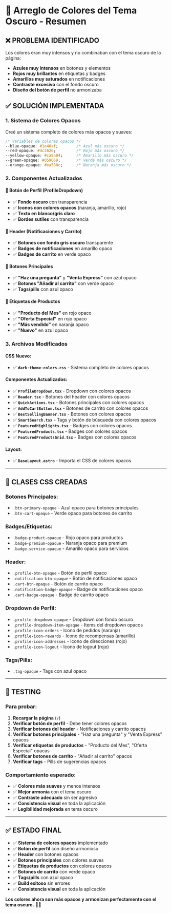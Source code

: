# 🎨 Arreglo de Colores del Tema Oscuro - Resumen

## ❌ **PROBLEMA IDENTIFICADO**

Los colores eran muy intensos y no combinaban con el tema oscuro de la página:
- **Azules muy intensos** en botones y elementos
- **Rojos muy brillantes** en etiquetas y badges
- **Amarillos muy saturados** en notificaciones
- **Contraste excesivo** con el fondo oscuro
- **Diseño del botón de perfil** no armonizaba

## ✅ **SOLUCIÓN IMPLEMENTADA**

### **1. Sistema de Colores Opacos**
Creé un sistema completo de colores más opacos y suaves:

```css
/* Variables de colores opacos */
--blue-opaque: #1e40af;        /* Azul más oscuro */
--red-opaque: #dc2626;         /* Rojo más oscuro */
--yellow-opaque: #ca8a04;      /* Amarillo más oscuro */
--green-opaque: #059669;       /* Verde más oscuro */
--orange-opaque: #ea580c;      /* Naranja más oscuro */
```

### **2. Componentes Actualizados**

#### **🔧 Botón de Perfil (ProfileDropdown)**
- ✅ **Fondo oscuro** con transparencia
- ✅ **Iconos con colores opacos** (naranja, amarillo, rojo)
- ✅ **Texto en blanco/gris claro**
- ✅ **Bordes sutiles** con transparencia

#### **🔧 Header (Notificaciones y Carrito)**
- ✅ **Botones con fondo gris oscuro** transparente
- ✅ **Badges de notificaciones** en amarillo opaco
- ✅ **Badges de carrito** en verde opaco

#### **🔧 Botones Principales**
- ✅ **"Haz una pregunta"** y **"Venta Express"** con azul opaco
- ✅ **Botones "Añadir al carrito"** con verde opaco
- ✅ **Tags/pills** con azul opaco

#### **🔧 Etiquetas de Productos**
- ✅ **"Producto del Mes"** en rojo opaco
- ✅ **"Oferta Especial"** en rojo opaco
- ✅ **"Más vendido"** en naranja opaco
- ✅ **"Nuevo"** en azul opaco

### **3. Archivos Modificados**

#### **CSS Nuevo:**
- ✅ **`dark-theme-colors.css`** - Sistema completo de colores opacos

#### **Componentes Actualizados:**
- ✅ **`ProfileDropdown.tsx`** - Dropdown con colores opacos
- ✅ **`Header.tsx`** - Botones del header con colores opacos
- ✅ **`QuickActions.tsx`** - Botones principales con colores opacos
- ✅ **`AddToCartButton.tsx`** - Botones de carrito con colores opacos
- ✅ **`BestSellingBanner.tsx`** - Botones con colores opacos
- ✅ **`SmartSearch.tsx`** - Tags y botón de búsqueda con colores opacos
- ✅ **`FeaturedHighlights.tsx`** - Badges con colores opacos
- ✅ **`FeaturedProducts.tsx`** - Badges con colores opacos
- ✅ **`FeaturedProductsGrid.tsx`** - Badges con colores opacos

#### **Layout:**
- ✅ **`BaseLayout.astro`** - Importa el CSS de colores opacos

---

## 🎯 **CLASES CSS CREADAS**

### **Botones Principales:**
- `.btn-primary-opaque` - Azul opaco para botones principales
- `.btn-cart-opaque` - Verde opaco para botones de carrito

### **Badges/Etiquetas:**
- `.badge-product-opaque` - Rojo opaco para productos
- `.badge-premium-opaque` - Naranja opaco para premium
- `.badge-service-opaque` - Amarillo opaco para servicios

### **Header:**
- `.profile-btn-opaque` - Botón de perfil opaco
- `.notification-btn-opaque` - Botón de notificaciones opaco
- `.cart-btn-opaque` - Botón de carrito opaco
- `.notification-badge-opaque` - Badge de notificaciones opaco
- `.cart-badge-opaque` - Badge de carrito opaco

### **Dropdown de Perfil:**
- `.profile-dropdown-opaque` - Dropdown con fondo oscuro
- `.profile-dropdown-item-opaque` - Items del dropdown opacos
- `.profile-icon-orders` - Icono de pedidos (naranja)
- `.profile-icon-rewards` - Icono de recompensas (amarillo)
- `.profile-icon-addresses` - Icono de direcciones (rojo)
- `.profile-icon-logout` - Icono de logout (rojo)

### **Tags/Pills:**
- `.tag-opaque` - Tags con azul opaco

---

## 🧪 **TESTING**

### **Para probar:**
1. **Recargar la página** (`/`)
2. **Verificar botón de perfil** - Debe tener colores opacos
3. **Verificar botones del header** - Notificaciones y carrito opacos
4. **Verificar botones principales** - "Haz una pregunta" y "Venta Express" opacos
5. **Verificar etiquetas de productos** - "Producto del Mes", "Oferta Especial" opacas
6. **Verificar botones de carrito** - "Añadir al carrito" opacos
7. **Verificar tags** - Pills de sugerencias opacos

### **Comportamiento esperado:**
- ✅ **Colores más suaves** y menos intensos
- ✅ **Mejor armonía** con el tema oscuro
- ✅ **Contraste adecuado** sin ser agresivo
- ✅ **Consistencia visual** en toda la aplicación
- ✅ **Legibilidad mejorada** en tema oscuro

---

## ✅ **ESTADO FINAL**

- ✅ **Sistema de colores opacos** implementado
- ✅ **Botón de perfil** con diseño armonioso
- ✅ **Header** con botones opacos
- ✅ **Botones principales** con colores suaves
- ✅ **Etiquetas de productos** con colores opacos
- ✅ **Botones de carrito** con verde opaco
- ✅ **Tags/pills** con azul opaco
- ✅ **Build exitoso** sin errores
- ✅ **Consistencia visual** en toda la aplicación

**Los colores ahora son más opacos y armonizan perfectamente con el tema oscuro.** 🎨✨








